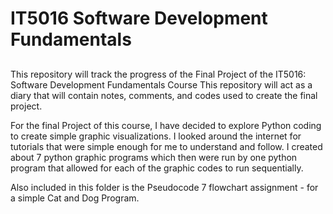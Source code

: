 # IT5016 Software Development Fundamentals
##
This repository will track the progress of the Final Project of the IT5016: Software Development Fundamentals Course
This repository will act as a diary that will contain notes, comments, and codes used to create the final project.

For the final Project of this course, I have decided to explore Python coding to create simple graphic visualizations. I looked around the internet for tutorials that were simple enough for me to understand and follow. I created about 7 python graphic programs which then were run by one python program that allowed for each of the graphic codes to run sequentially.

Also included in this folder is the Pseudocode 7 flowchart assignment - for a simple Cat and Dog Program.
